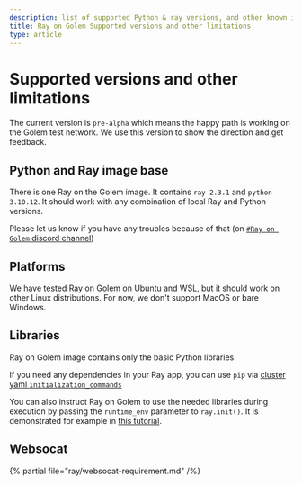 ```yaml
---
description: list of supported Python & ray versions, and other known issues
title: Ray on Golem Supported versions and other limitations 
type: article
---
```


# Supported versions and other limitations

The current version is `pre-alpha` which means the happy path is working on the Golem test network. 
We use this version to show the direction and get feedback.

## Python and Ray image base

There is one Ray on the Golem image. It contains `ray 2.3.1` and `python 3.10.12`.
It should work with any combination of local Ray and Python versions. 

Please let us know if you have any troubles because of that (on [`#Ray on Golem` discord channel](https://chat.golem.network/))


<!--To override this automatic image selection, you can edit the `image_tag` property in your cluster yaml file.
We are preparing the tools for users to build and upload their images, but for now - please [let us know on `#Ray on Golem` discord channel)](https://chat.golem.network/) if you need an image with a version combination we haven't prepared it yet. We will be happy to help you.
-->

## Platforms

We have tested Ray on Golem on Ubuntu and WSL, but it should work on other Linux distributions. For now, we don't support MacOS or bare Windows.


## Libraries

Ray on Golem image contains only the basic Python libraries.

If you need any dependencies in your Ray app,
you can use `pip` via [cluster yaml `initialization_commands`](https://golem-docs-git-mateusz-ray-on-golem-pre-alpha-golem.vercel.app/docs/creators/ray/cluster-yaml-reference#initializationcommands)

You can also instruct Ray on Golem to use the needed libraries during execution by passing the `runtime_env` parameter to `ray.init()`.
It is demonstrated for example in [this tutorial](/docs/creators/ray/conversion-to-ray-on-golem-tutorial#passendplaylibraryrequirementtoray).

## Websocat

{% partial file="ray/websocat-requirement.md" /%}

